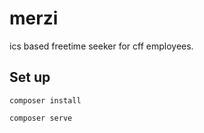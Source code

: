 # merzi

ics based freetime seeker for cff employees.

## Set up

    composer install

    composer serve
